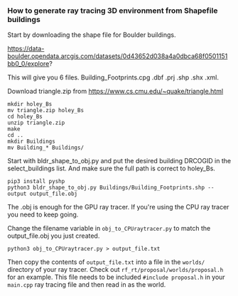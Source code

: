 ### How to generate ray tracing 3D environment from Shapefile buildings

Start by downloading the shape file for Boulder buildings. 

https://data-boulder.opendata.arcgis.com/datasets/0d43652d038a4a0dbca68f0501151bb0_0/explore?

This will give you 6 files. Building_Footprints.cpg .dbf .prj .shp .shx .xml. 

Download triangle.zip from https://www.cs.cmu.edu/~quake/triangle.html

```
mkdir holey_Bs
mv triangle.zip holey_Bs
cd holey_Bs
unzip triangle.zip
make
cd ..
mkdir Buildings
mv Building_* Buildings/
```

Start with bldr_shape_to_obj.py and put the desired building DRCOGID in the select_buildings list. And make sure the full path is correct to holey_Bs.

```
pip3 install pyshp
python3 bldr_shape_to_obj.py Buildings/Building_Footprints.shp --output output_file.obj
```

The .obj is enough for the GPU ray tracer. If you're using the CPU ray tracer you need to keep going.

Change the filename variable in `obj_to_CPUraytracer.py` to match the output_file.obj you just created.

```
python3 obj_to_CPUraytracer.py > output_file.txt
```

Then copy the contents of `output_file.txt` into a file in the `worlds/` directory of your ray tracer. Check out `rf_rt/proposal/worlds/proposal.h` for an example. This file needs to be included `#include proposal.h` in your `main.cpp` ray tracing file and then read in as the world.